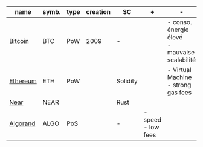 | name                                  | symb. | type | creation | SC       | +                     | -                                                | comments |
|---------------------------------------|-------|------|----------|----------|-----------------------|--------------------------------------------------|----------|
| [Bitcoin](https://bitcoin.org/en/)    | BTC   | PoW  | 2009     | -        |                       | - conso. énergie élevé<br>- mauvaise scalabilité |          |
| [Ethereum](https://ethereum.org/en/)  | ETH   | PoW  |          | Solidity |                       | - Virtual Machine<br>- strong gas fees           |          |
| [Near](https://near.org/)             | NEAR  |      |          | Rust     |                       |                                                  |          |
| [Algorand](https://www.algorand.com/) | ALGO  | PoS  |          | -        | - speed<br>- low fees |                                                  | Layer-1  |
